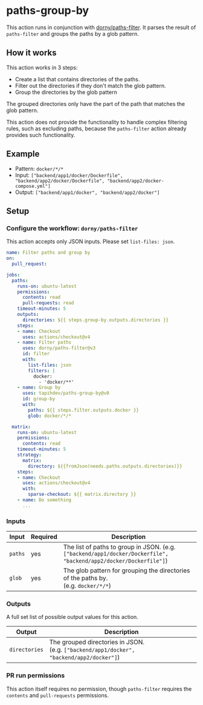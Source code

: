 # paths-group-by

This action runs in conjunction with
[dorny/paths-filter](https://github.com/dorny/paths-filter). It parses the
result of `paths-filter` and groups the paths by a glob pattern.

## How it works

This action works in 3 steps:

- Create a list that contains directories of the paths.
- Filter out the directories if they don't match the glob pattern.
- Group the directories by the glob pattern

The grouped directories only have the part of the path that matches the glob
pattern.

This action does not provide the functionality to handle complex filtering
rules, such as excluding paths, because the `paths-filter` action already
provides such functionality.

## Example

- Pattern: `docker/*/*`
- Input:
  `["backend/app1/docker/Dockerfile", "backend/app2/docker/Dockerfile", "backend/app2/docker-compose.yml"]`
- Output: `["backend/app1/docker", "backend/app2/docker"]`

## Setup

### Configure the workflow: `dorny/paths-filter`

This action accepts only JSON inputs. Please set `list-files: json`.

```yaml
name: Filter paths and group by
on:
  pull_request:

jobs:
  paths:
    runs-on: ubuntu-latest
    permissions:
      contents: read
      pull-requests: read
    timeout-minutes: 5
    outputs:
      directories: ${{ steps.group-by.outputs.directories }}
    steps:
    - name: Checkout
      uses: actions/checkout@v4
    - name: Filter paths
      uses: dorny/paths-filter@v3
      id: filter
      with:
        list-files: json
        filters: |
          docker:
            - 'docker/**'
    - name: Group by
      uses: tapihdev/paths-group-by@v0
      id: group-by
      with:
        paths: ${{ steps.filter.outputs.docker }}
        glob: docker/*/*

  matrix:
    runs-on: ubuntu-latest
    permissions:
      contents: read
    timeout-minutes: 5
    strategy:
      matrix:
        directory: ${{fromJson(needs.paths.outputs.directories)}}
    steps:
    - name: Checkout
      uses: actions/checkout@v4
      with:
        sparse-checkout: ${{ matrix.directory }}
    - name: Do something
      ...
```

### Inputs

| **Input** | **Required** | **Description**                                                                                                   |
| --------- | ------------ | ----------------------------------------------------------------------------------------------------------------- |
| `paths`   | yes          | The list of paths to group in JSON. (e.g. `["backend/app1/docker/Dockerfile", "backend/app2/docker/Dockerfile"]`) |
| `glob`    | yes          | The glob pattern for grouping the directories of the paths by.<br/>(e.g. `docker/*/*`)                            |

### Outputs

A full set list of possible output values for this action.

| **Output**    | **Description**                                                                              |
| ------------- | -------------------------------------------------------------------------------------------- |
| `directories` | The grouped directories in JSON.<br/>(e.g. `["backend/app1/docker", "backend/app2/docker"]`) |

### PR run permissions

This action itself requires no permission, though `paths-filter` requires
the `contents` and `pull-requests` permissions.
